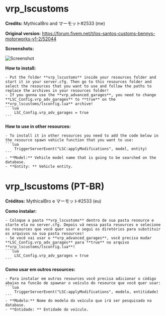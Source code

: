 # vrp_lscustoms
**Credits:** MythicalBro and マーモット#2533 (me)

**Original version:** https://forum.fivem.net/t/los-santos-customs-bennys-motorworks-v1-2/52044

**Screenshots:**

![Screenshot](https://i.imgur.com/jOh7fAb.png)

**How to install:**

    - Put the folder **vrp_lscustoms** inside your resources folder and start it in your server.cfg. Then go to this resources folder and select the resources that you want to use and follow the paths to replace the archives in your resources folder!
    - If you gonna use the **vrp_advanced_garages**, you need to change **LSC_Config.vrp_adv_garages** to **true** on the **vrp_lscustoms/lsconfig.lua** archive! 
    ```lua
        LSC_Config.vrp_adv_garages = true
    ```
  
**How to use in other resources:**

    - To install it in other resources you need to add the code below in the resource spawn vehicle function that you want to use:
    ```lua
        TriggerServerEvent("LSC:applyModifications", model, entity)
    ```
    - **Model:** Vehicle model name that is going to be searched on the database.
    - **Entity: ** Vehicle entity.
    

# vrp_lscustoms (PT-BR)

**Créditos:** MythicalBro e マーモット#2533 (eu)

**Como instalar:**
    
    - Coloque a pasta **vrp_lscustoms** dentro de sua pasta resource e starte ela no server.cfg. Depois vá nessa pasta resources e selecione os resources que você quer usar e segui os diretórios para substituir os arquivos na sua pasta resources!
    - Se você vai usar o **vrp_advanced_garages**, você precisa mudar **LSC_Config.vrp_adv_garages** para **true** no arquivo **vrp_lscustoms/lsconfig.lua**!
    ```lua
        LSC_Config.vrp_adv_garages = true
    ```
      
**Como usar em outros resources:**

    - Para instalar em outros resources você precisa adicionar o código abaixo na funcão de spawnar o veículo do resource que você quer usar:
    ```lua
        TriggerServerEvent("LSC:applyModifications", modelo, entitidade)
    ```
    - **Modelo:** Nome do modelo do veículo que irá ser pesquisado na database.
    - **Entidade: ** Entidade do veículo.


    
    